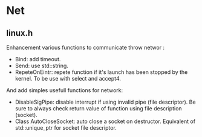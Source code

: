 # Net

## linux.h

Enhancement various functions to communicate throw networ :
  - Bind: add timeout.
  - Send: use std::string.
  - RepeteOnEintr: repete function if it's launch has been stopped by the kernel. To be use with select and accept4.

And add simples usefull functions for network:
  - DisableSigPipe: disable interrupt if using invalid pipe (file descriptor). Be sure to always check return value of function using file description (socket).
  - Class AutoCloseSocket: auto close a socket on destructor. Equivalent of std::unique_ptr for socket file descriptor.
